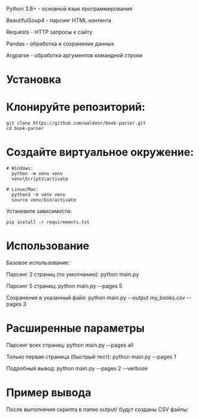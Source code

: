 Python 3.8+ - основной язык программирования

BeautifulSoup4 - парсинг HTML контента

Requests - HTTP запросы к сайту

Pandas - обработка и сохранение данных

Argparse - обработка аргументов командной строки


# Установка
  # Клонируйте репозиторий:
  
    git clone https://github.com/waldonr/book-parser.git
    cd book-parser
  
  # Создайте виртуальное окружение:
    # Windows:
      python -m venv venv
      venv\Scripts\activate
    
    # Linux/Mac:
      python3 -m venv venv
      source venv/bin/activate
    
  Установите зависимости:
  
    pip install -r requirements.txt


# Использование
  Базовое использование:
  
  Парсинг 2 страниц (по умолчанию):
  python main.py
  
  Парсинг 5 страниц:
  python main.py --pages 5
  
  Сохранение в указанный файл:
  python main.py --output my_books.csv --pages 3

# Расширенные параметры

  Парсинг всех страниц:
  python main.py --pages all
  
  Только первая страница (быстрый тест):
  python main.py --pages 1
  
  Подробный вывод:
  python main.py --pages 2 --verbose
# Пример вывода
  После выполнения скрипта в папке output/ будут созданы CSV файлы:
